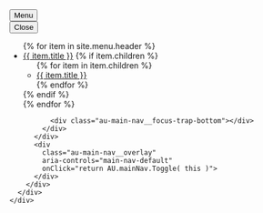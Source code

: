 <nav class="au-main-nav au-main-nav--dark" aria-label="main">
  <div class="container-fluid">
    <div class="row">
      <div class="col-md-12">
        <div id="main-nav-default" class="au-main-nav__content">
          <button
            aria-controls="main-nav-default"
            aria-expanded="false"
            class="au-main-nav__toggle au-main-nav__toggle--open"
            onClick="return AU.mainNav.Toggle( this )">
            Menu
          </button>
          <div class="au-main-nav__menu">
            <div class="au-main-nav__menu-inner">
              <div class="au-main-nav__focus-trap-top"></div>
              <button
                aria-controls="main-nav-default"
                class="au-main-nav__toggle au-main-nav__toggle--close"
                onClick="return AU.mainNav.Toggle( this )">
                Close
              </button>
            


<ul id="main-nav" class="au-link-list">
{% for item in site.menu.header %}
  <li class="page-link-parent menu-item-{{ loop.index }} {% if item.url == page.url %}active{% endif %}">
    <a href="{{ item.url }}">{{ item.title }}</a>
    {% if item.children %}
      <ul class="sub-menu">
      {% for item in item.children %}
        <li class="page-link-child menu-item-{{ loop.index }} {% if item.url == page.url %}active{% endif %}">
          <a href="{{ item.url }}">{{ item.title }}</a>
        </li>
      {% endfor %}
      </ul>
    {% endif %}
  </li>
{% endfor %}
</ul>


              <div class="au-main-nav__focus-trap-bottom"></div>
            </div>
          </div>
          <div
            class="au-main-nav__overlay"
            aria-controls="main-nav-default"
            onClick="return AU.mainNav.Toggle( this )">
          </div>
        </div>
      </div>
    </div>
  </div>
</nav>







